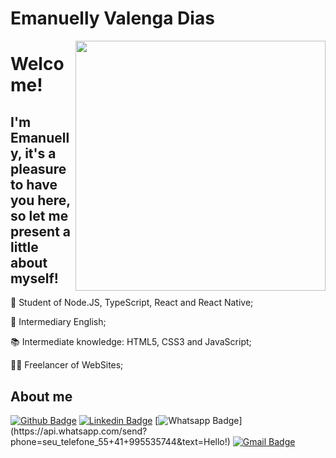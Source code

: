 # Emanuelly Valenga Dias

<img align="right" height="400" src="foto.jpeg">

# Welcome!

## I'm Emanuelly, it's a pleasure to have you here, so let me present a little about myself!

📕 Student of Node.JS, TypeScript, React and React Native;

💬 Intermediary English;

📚 Intermediate knowledge: HTML5, CSS3 and JavaScript;

👩‍💻 Freelancer of WebSites;

## About me 
[![Github Badge](https://img.shields.io/badge/-Github-000?style=flat-square&logo=Github&logoColor=white&link=https://github.com/Emanuelly10)](https://github.com/Emanuelly10)
[![Linkedin Badge](https://img.shields.io/badge/-LinkedIn-blue?style=flat-square&logo=Linkedin&logoColor=white&link=https://www.linkedin.com/in/emanuellyvalenga/)](https://www.linkedin.com/in/emanuellyvalenga)
[![Whatsapp Badge](https://img.shields.io/badge/-Whatsapp-4CA143?style=flat-square&labelColor=4CA143&logo=whatsapp&logoColor=white&link=https://api.whatsapp.com/send?phone=seu_telefone_55+41+995535744&text=Hello!)](https://api.whatsapp.com/send?phone=seu_telefone_55+41+995535744&text=Hello!)
[![Gmail Badge](https://img.shields.io/badge/-Gmail-c14438?style=flat-square&logo=Gmail&logoColor=white&link=mailto:emanuelly.valenga@gmail.com)](mailto:emanuelly.valenga@gmail.com)
